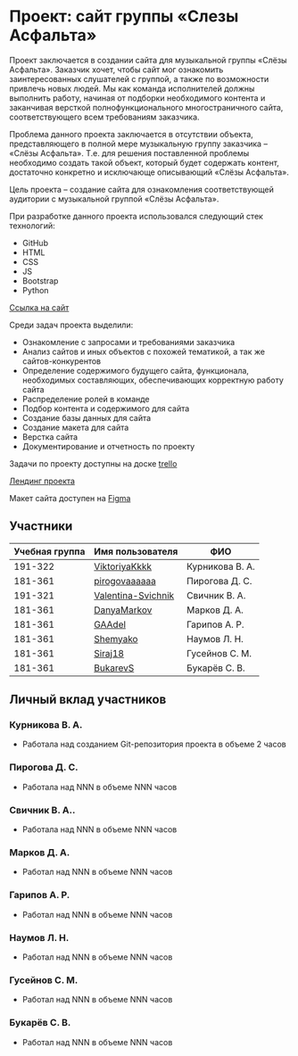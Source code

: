 # Проект: сайт группы «Слезы Асфальта»

Проект заключается в создании сайта для музыкальной группы «Слёзы Асфальта». Заказчик хочет, чтобы сайт мог ознакомить заинтересованных слушателей с группой, а также по возможности привлечь новых людей. Мы как команда исполнителей должны выполнить работу, начиная от подборки необходимого контента и заканчивая версткой полнофункционального многостраничного сайта, соответствующего всем требованиям заказчика.

Проблема данного проекта заключается в отсутствии объекта, представляющего в полной мере музыкальную группу заказчика – «Слёзы Асфальта». Т.е. для решения поставленной проблемы необходимо создать такой объект, который будет содержать контент, достаточно конкретно и исключающе описывающий «Слёзы Асфальта».

Цель проекта – создание сайта для ознакомления соответствующей аудитории с музыкальной группой «Слёзы Асфальта».


При разработке данного проекта использовался следующий стек технологий:
* GitHub
* HTML
* CSS
* JS
* Bootstrap
* Python


[Ссылка на сайт]()

Среди задач проекта выделили:
* Ознакомление с запросами и требованиями заказчика
* Анализ сайтов и иных объектов с похожей тематикой, а так же сайтов-конкурентов
* Определение содержимого будущего сайта, функционала, необходимых составляющих, обеспечивающих корректную работу сайта
* Распределение ролей в команде
* Подбор контента и содержимого для сайта
* Создание базы данных для сайта
* Создание макета для сайта
* Верстка сайта
* Документирование и отчетность по проекту

Задачи по проекту доступны на доске [trello](https://trello.com/b/a6mcytVd/%D0%BF%D0%B4-%D1%81%D0%BB%D0%B5%D0%B7%D1%8B-%D0%B0%D1%81%D1%84%D0%B0%D0%BB%D1%8C%D1%82%D0%B0)

[Лендинг проекта](http://pd-2020-2.std-938.ist.mospolytech.ru/)

Макет сайта доступен на [Figma]()

## Участники

| Учебная группа | Имя пользователя                                 | ФИО                      |
|----------------|--------------------------------------------------|--------------------------|
| 191-322        | [ViktoriyaKkkk](https://github.com/ViktoriyaKkkk)| Курникова В. А.          |
| 181-361        | [pirogovaaaaaa](https://github.com/pirogovaaaaaa)| Пирогова Д. С.           |
| 191-321        | [Valentina-Svichnik](https://github.com/Valentina-Svichnik)| Свичник В. А.            |
| 181-361        | [DanyaMarkov](https://github.com/DanyaMarkov)| Марков Д. А.             |
| 181-361        | [GAAdel](https://github.com/GAAdel)| Гарипов А. Р.            |
| 181-361        | [Shemyako](https://github.com/Shemyako)| Наумов Л. Н.             |
| 181-361        | [Siraj18](https://github.com/Siraj18)| Гусейнов С. М.           |
| 181-361        | [BukarevS](https://github.com/BukarevS)| Букарёв С. В.            |


## Личный вклад участников

### Курникова В. А.
* Работала над созданием Git-репозитория проекта в объеме 2 часов

### Пирогова Д. С.
* Работала над NNN в объеме NNN часов

### Свичник В. А..
* Работала над NNN в объеме NNN часов

### Марков Д. А.
* Работал над NNN в объеме NNN часов

### Гарипов А. Р.
* Работал над NNN в объеме NNN часов

### Наумов Л. Н.
* Работал над NNN в объеме NNN часов

### Гусейнов С. М.
* Работал над NNN в объеме NNN часов

### Букарёв С. В.
* Работал над NNN в объеме NNN часов



